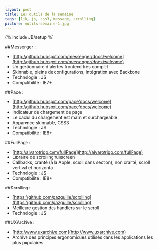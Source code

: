 ```yaml
---
layout: post
title: Les outils de la semaine
tags: [lib, js, css3, message, scrolling]
picture: outils-semaine-1.jpg
---
```

{% include JB/setup %}

##Messenger :
- [http://github.hubspot.com/messenger/docs/welcome](http://github.hubspot.com/messenger/docs/welcome)
- Un gestionnaire d'alertes frontend très complet
- Skinnable, pleins de configurations, intégration avec Backbone
- Technologie : JS
- Compatibilité : IE7+

##Pace : 
- [http://github.hubspot.com/pace/docs/welcome](http://github.hubspot.com/pace/docs/welcome)
- Indicateur de chargement de page
- Le caclul du chargement est malin et surchargeable
- Apparence skinnable, CSS3
- Technologie : JS
- Compatibilité : IE8+

##FullPage :
- [http://alvarotrigo.com/fullPage](http://alvarotrigo.com/fullPage) 
- Librairie de scrolling fullscreen
- Callbacks, cranté (à la Apple, scroll dans section), non cranté, scroll vertival et horizontal
- Technologie : JS
- Compatibilité : IE8+

##Scrolling : 
- [https://github.com/pazguille/scrolling](https://github.com/pazguille/scrolling)
- Meilleure gestion des handlers sur le scroll
- Technologie : JS

##UXArchive : 
- [http://www.uxarchive.com](http://www.uxarchive.com)
- Archive des principes ergonomiques utilisés dans les applications les plus populaires